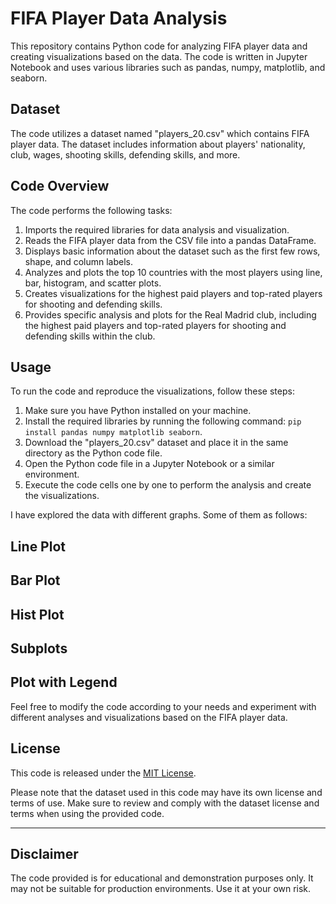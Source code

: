 # FIFA Player Data Analysis

This repository contains Python code for analyzing FIFA player data and creating visualizations based on the data. The code is written in Jupyter Notebook and uses various libraries such as pandas, numpy, matplotlib, and seaborn.

## Dataset

The code utilizes a dataset named "players_20.csv" which contains FIFA player data. The dataset includes information about players' nationality, club, wages, shooting skills, defending skills, and more.

## Code Overview

The code performs the following tasks:

1. Imports the required libraries for data analysis and visualization.
2. Reads the FIFA player data from the CSV file into a pandas DataFrame.
3. Displays basic information about the dataset such as the first few rows, shape, and column labels.
4. Analyzes and plots the top 10 countries with the most players using line, bar, histogram, and scatter plots.
5. Creates visualizations for the highest paid players and top-rated players for shooting and defending skills.
6. Provides specific analysis and plots for the Real Madrid club, including the highest paid players and top-rated players for shooting and defending skills within the club.

## Usage

To run the code and reproduce the visualizations, follow these steps:

1. Make sure you have Python installed on your machine.
2. Install the required libraries by running the following command: `pip install pandas numpy matplotlib seaborn`.
3. Download the "players_20.csv" dataset and place it in the same directory as the Python code file.
4. Open the Python code file in a Jupyter Notebook or a similar environment.
5. Execute the code cells one by one to perform the analysis and create the visualizations.


I have explored the data with different graphs. Some of them as follows:

## Line Plot

## Bar Plot

## Hist Plot

## Subplots

## Plot with Legend


Feel free to modify the code according to your needs and experiment with different analyses and visualizations based on the FIFA player data.

## License

This code is released under the [MIT License](https://opensource.org/licenses/MIT).

Please note that the dataset used in this code may have its own license and terms of use. Make sure to review and comply with the dataset license and terms when using the provided code.


---
## Disclaimer

The code provided is for educational and demonstration purposes only. It may not be suitable for production environments. Use it at your own risk.
